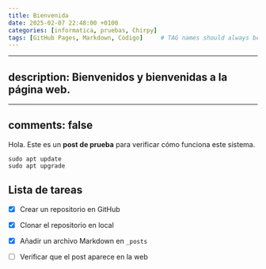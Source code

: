 ```yaml
---
title: Bienvenida
date: 2025-02-07 22:48:00 +0100
categories: [informatica, pruebas, Chirpy]
tags: [GitHub Pages, Markdown, Código]     # TAG names should always be lowercase
---
```


---
description: Bienvenidos y bienvenidas a la página web.
---

---
comments: false
---

Hola. Este es un **post de prueba** para verificar cómo funciona este sistema.

```
sudo apt update
sudo apt upgrade
```

## Lista de tareas

- [x] Crear un repositorio en GitHub
- [x] Clonar el repositorio en local
- [x] Añadir un archivo Markdown en `_posts`
- [ ] Verificar que el post aparece en la web

